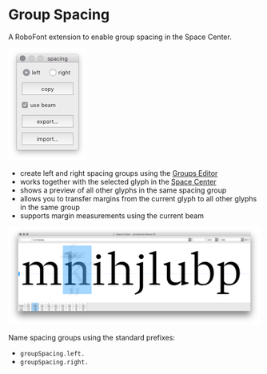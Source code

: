 Group Spacing
=============

A RoboFont extension to enable group spacing in the Space Center.

![](imgs/groupSpacingWindow.png)

- create left and right spacing groups using the [Groups Editor]
- works together with the selected glyph in the [Space Center]
- shows a preview of all other glyphs in the same spacing group
- allows you to transfer margins from the current glyph to all other glyphs in the same group
- supports margin measurements using the current beam

![](imgs/spaceCenterSelected.png)

Name spacing groups using the standard prefixes:

- `groupSpacing.left.`
- `groupSpacing.right.`


<!--
How to use it
-------------

1. Create left and right spacing groups using the [Groups Editor]:

    ![](imgs/spacingGroups.png)

    Name the groups using the standard prefixes:

    - `groupSpacing.left.`
    - `groupSpacing.right.`

    …or modify the code to use a different prefix scheme if you wish.

2. Open some glyphs in the [Space Center].

3. Open the Group Spacing tool by running the script `groupSpacing.py`:

    ![](imgs/groupSpacingWindow.png)

    Choose between left- or right-side spacing class.

4. Click on one glyph: if this glyph belongs to a spacing group, the other glyphs in this group are displayed in the background.

    ![](imgs/spaceCenterBefore.png)

5. Use the preview to check if the other glyphs in the spacing group are aligned. Adjust the margins of the selected glyph if needed.

6. Click on the *copy* button to transfer the left or right margin from the current glyph to all other glyphs in the spacing group. Select the `beam` option to measure margins using the current Space Center’s beam.

    ![](imgs/spaceCenterAfter.png)

To Do
-----

- test with composed glyphs, italics
- add option to copy margins automatically?
- add *copy to left siblings* and *copy to right siblings* as menu shortcuts?
-->

[Groups Editor]: http://robofont.com/documentation/workspace/groups-editor/
[Space Center]: http://robofont.com/documentation/workspace/space-center
